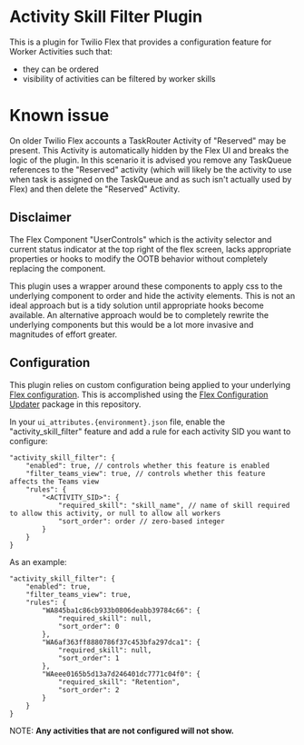 # Activity Skill Filter Plugin

This is a plugin for Twilio Flex that provides a configuration feature for Worker Activities such that:

- they can be ordered
- visibility of activities can be filtered by worker skills

# Known issue

On older Twilio Flex accounts a TaskRouter Activity of "Reserved" may be present.  This Activity is automatically hidden by the Flex UI and breaks the logic of the plugin.  In this scenario it is advised you remove any TaskQueue references to the "Reserved" activity (which will likely be the activity to use when task is assigned on the TaskQueue and as such isn't actually used by Flex) and then delete the "Reserved" Activity.

## Disclaimer

The Flex Component "UserControls" which is the activity selector and current status indicator at the top right of the flex screen, lacks appropriate properties or hooks to modify the OOTB behavior without completely replacing the component.

This plugin uses a wrapper around these components to apply css to the underlying component to order and hide the activity elements.  This is not an ideal approach but is a tidy solution until appropriate hooks become available.  An alternative approach would be to completely rewrite the underlying components but this would be a lot more invasive and magnitudes of effort greater.

## Configuration

This plugin relies on custom configuration being applied to your underlying [Flex configuration](https://www.twilio.com/docs/flex/developer/ui/configuration#modifying-configuration-for-flextwiliocom). This is accomplished using the [Flex Configuration Updater](https://github.com/twilio-professional-services/twilio-proserv-flex-project-template/tree/main/flex-config) package in this repository.

In your `ui_attributes.{environment}.json` file, enable the "activity_skill_filter" feature and add a rule for each activity SID you want to configure:

```
"activity_skill_filter": {
	"enabled": true, // controls whether this feature is enabled
	"filter_teams_view": true, // controls whether this feature affects the Teams view
	"rules": {
		"<ACTIVITY_SID>": {
			"required_skill": "skill_name", // name of skill required to allow this activity, or null to allow all workers
			"sort_order": order // zero-based integer
		}
	}
}
```

As an example:

```
"activity_skill_filter": {
	"enabled": true,
	"filter_teams_view": true,
	"rules": {
		"WA845ba1c86cb933b0806deabb39784c66": {
			"required_skill": null,
			"sort_order": 0
		},
		"WA6af363ff8880786f37c453bfa297dca1": {
			"required_skill": null,
			"sort_order": 1
		},
		"WAeee0165b5d13a7d246401dc7771c04f0": {
			"required_skill": "Retention",
			"sort_order": 2
		}
	}
}
```

NOTE: **Any activities that are not configured will not show.**